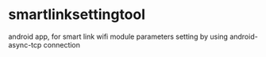 # smartlinksettingtool
android app, for smart link wifi module parameters setting by using android-async-tcp connection
